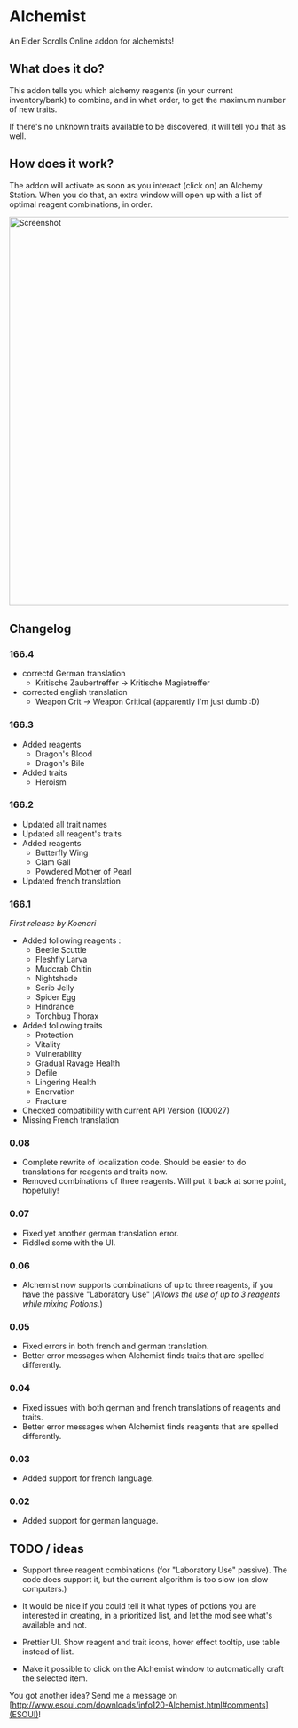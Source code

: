 Alchemist
=========

An Elder Scrolls Online addon for alchemists!

What does it do?
----------------

This addon tells you which alchemy reagents (in your current inventory/bank) to combine, and in what order, to get the maximum number of new traits.

If there's no unknown traits available to be discovered, it will tell you that as well.

How does it work?
-----------------

The addon will activate as soon as you interact (click on) an Alchemy Station. When you do that, an extra window will open up with a list of optimal reagent combinations, in order.

<img src="http://i.imgur.com/ue3qn6F.png" width="700px" alt="Screenshot" />

Changelog
------------------------
### 166.4
+ correctd German translation
    - Kritische Zaubertreffer -> Kritische Magietreffer
+ corrected english translation
    - Weapon Crit -> Weapon Critical (apparently I'm just dumb :D)
    
### 166.3
+ Added reagents
    - Dragon's Blood
    - Dragon's Bile
+ Added traits
    - Heroism

### 166.2
+ Updated all trait names
+ Updated all reagent's traits
+ Added reagents
    - Butterfly Wing
    - Clam Gall
    - Powdered Mother of Pearl
+ Updated french translation

### 166.1
*First release by Koenari*
+ Added following reagents : 
    - Beetle Scuttle
    - Fleshfly Larva
    - Mudcrab Chitin
    - Nightshade
    - Scrib Jelly
    - Spider Egg
    - Hindrance
    - Torchbug Thorax
+ Added following traits
    - Protection
    - Vitality
    - Vulnerability
    - Gradual Ravage Health
    - Defile
    - Lingering Health
    - Enervation
    - Fracture
+ Checked compatibility with current API Version (100027)
+ Missing French translation

### 0.08

- Complete rewrite of localization code. Should be easier to do translations for reagents and traits now.
- Removed combinations of three reagents. Will put it back at some point, hopefully!

### 0.07

- Fixed yet another german translation error.
- Fiddled some with the UI.

### 0.06

- Alchemist now supports combinations of up to three reagents, if you have the passive "Laboratory Use" (*Allows the use of up to 3 reagents while mixing Potions.*)

### 0.05

- Fixed errors in both french and german translation.
- Better error messages when Alchemist finds traits that are spelled differently.

### 0.04

- Fixed issues with both german and french translations of reagents and traits.
- Better error messages when Alchemist finds reagents that are spelled differently.

### 0.03

- Added support for french language.

### 0.02

- Added support for german language.


TODO / ideas
------------

- Support three reagent combinations (for "Laboratory Use" passive). The code does support it, but the current algorithm is too slow (on slow computers.)

- It would be nice if you could tell it what types of potions you are interested in creating, in a prioritized list, and let the mod see what's available and not.

- Prettier UI. Show reagent and trait icons, hover effect tooltip, use table instead of list.

- Make it possible to click on the Alchemist window to automatically craft the selected item.

You got another idea? Send me a message on [http://www.esoui.com/downloads/info120-Alchemist.html#comments](ESOUI)!
